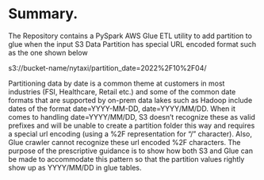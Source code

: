 # Summary. 

The Repository contains a PySpark AWS Glue ETL utility to add partition to glue when the input S3 Data Partition has special URL encoded format such as the one shown below

s3://bucket-name/nytaxi/partition_date=2022%2F10%2F04/

Partitioning data by date is a common theme at customers in most industries (FSI, Healthcare, Retail etc.) and some of the common date formats that are supported by on-prem data lakes such as Hadoop include dates of the format date=YYYY-MM-DD, date=YYYY/MM/DD. When it comes to handling date=YYYY/MM/DD, S3 doesn’t recognize these as valid prefixes and will be unable to create a partition folder this way and requires a special url encoding (using a %2F representation for “/” character). Also, Glue crawler cannot recognize these url encoded %2F characters. The purpose of the prescriptive guidance is to show how both S3 and Glue can be made to accommodate this pattern so that the partition values rightly show up as YYYY/MM/DD in glue tables.
